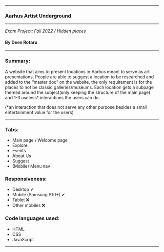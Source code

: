------

### Aarhus Artist Underground
------
*Exam Project: Fall 2022 / Hidden places*
#### By Deen Rotaru

------

### Summary:
   A website that aims to present locations in Aarhus meant to serve as art presentations. People are able to suggest a location to be researched and added to the “master doc” on the website, the only requirement is for the places to not be classic galleries/museums.
    Each location gets a subpage themed around the subject(only keeping the structure of the main page) and 1-3 useless* interactions the users can do.

(*an interaction that does not serve any other purpose besides a small entertainment value for the users)

------

### Tabs:
+ Main page / Welcome page
+ Explore
+ Events
+ About Us
+ Suggest
+ (Mobile) Menu nav

### Responsiveness:
+ Desktop ✔
+ Mobile (Samsung S10+) ✔
+ Tablet ❌
+ Other mobiles ❌

### Code languages used:
+ HTML
+ CSS
+ JavaScript

------
